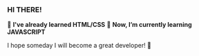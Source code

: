 ### HI THERE!

🥕 **I've already learned HTML/CSS**
🌱 **Now, I’m currently learning JAVASCRIPT**

I hope someday I will become a great developer! 💪
